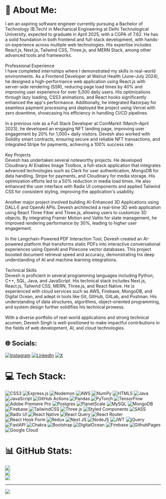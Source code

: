 # 💫 About Me:
I am an aspiring software engineer currently pursuing a Bachelor of Technology (B.Tech) in Mechanical Engineering at Delhi Technological University, expected to graduate in April 2025, with a CGPA of 7.62. He has a solid foundation in both frontend and full-stack development, with hands-on experience across multiple web technologies. His expertise includes React.js, Next.js, Tailwind CSS, Three.js, and MERN Stack, among other advanced tools and frameworks.<br><br>Professional Experience<br>I have completed internships where I demonstrated my skills in real-world environments. As a Frontend Developer at Walnut Health (June–July 2024), he designed a high-performance web application using React.js with server-side rendering (SSR), reducing page load times by 40% and improving user experience for over 5,000 daily users. His optimizations through lazy loading, CSS3 animations, and React hooks significantly enhanced the app's performance. Additionally, he integrated Razorpay for seamless payment processing and deployed the project using Vercel with zero downtime, showcasing his efficiency in handling CI/CD pipelines.<br><br>In a previous role as a Full Stack Developer at CoinMarkit (March–April 2023), he developed an engaging NFT landing page, improving user engagement by 20% for 1,000+ daily visitors. Devesh also worked with Solidity smart contracts, ensuring secure and reliable NFT transactions, and integrated Stripe for payments, achieving a 100% success rate.<br><br>Key Projects<br>Devesh has undertaken several noteworthy projects. He developed Cloudinary AI Enables Image Toolbox, a full-stack application that integrates advanced technologies such as Clerk for user authentication, MongoDB for data handling, Stripe for payments, and Cloudinary for media storage. His optimization efforts led to a 50% reduction in media load times. He also enhanced the user interface with Radix UI components and applied Tailwind CSS for consistent styling, improving the application's usability.<br><br>Another major project involved building AI-Enhanced 3D Applications using DALL·E and OpenAI APIs. Devesh architected a real-time 3D web application using React Three Fiber and Three.js, allowing users to customize 3D objects. By integrating Framer Motion and Valtio for state management, he improved rendering performance by 30%, leading to higher user engagement.<br><br>In the Langchain-Powered PDF Interaction Tool, Devesh created an AI-powered platform that transforms static PDFs into interactive conversational experiences using OpenAI and Pinecone vector databases. This project boosted document retrieval speed and accuracy, demonstrating his deep understanding of AI and machine learning integrations.<br><br>Technical Skills<br>Devesh is proficient in several programming languages including Python, C++, SQL, Java, and JavaScript. His technical stack includes Next.js, React.js, Tailwind CSS, MERN, Three.js, and React Native. He is experienced with cloud services such as AWS, Firebase, MongoDB, and Digital Ocean, and adept in tools like Git, GitHub, GitLab, and Postman. His understanding of data structures, algorithms, object-oriented programming, and system design further solidifies his technical prowess.<br><br>With a diverse portfolio of real-world applications and strong technical acumen, Devesh Singh is well-positioned to make impactful contributions in the fields of web development, AI, and cloud technologies.


## 🌐 Socials:
[![Instagram](https://img.shields.io/badge/Instagram-%23E4405F.svg?logo=Instagram&logoColor=white)](https://instagram.com/https://www.instagram.com/ayush_s12/) [![LinkedIn](https://img.shields.io/badge/LinkedIn-%230077B5.svg?logo=linkedin&logoColor=white)](https://linkedin.com/in/https://www.linkedin.com/in/devesh-singh-ab455b204/) [![X](https://img.shields.io/badge/X-black.svg?logo=X&logoColor=white)](https://x.com/https://x.com/sdevesh001) 

# 💻 Tech Stack:
![CSS3](https://img.shields.io/badge/css3-%231572B6.svg?style=for-the-badge&logo=css3&logoColor=white) ![Express.js](https://img.shields.io/badge/express.js-%23404d59.svg?style=for-the-badge&logo=express&logoColor=%2361DAFB) ![Nodemon](https://img.shields.io/badge/NODEMON-%23323330.svg?style=for-the-badge&logo=nodemon&logoColor=%BBDEAD) ![AWS](https://img.shields.io/badge/AWS-%23FF9900.svg?style=for-the-badge&logo=amazon-aws&logoColor=white) ![NumPy](https://img.shields.io/badge/numpy-%23013243.svg?style=for-the-badge&logo=numpy&logoColor=white) ![HTML5](https://img.shields.io/badge/html5-%23E34F26.svg?style=for-the-badge&logo=html5&logoColor=white) ![Java](https://img.shields.io/badge/java-%23ED8B00.svg?style=for-the-badge&logo=openjdk&logoColor=white) ![JavaScript](https://img.shields.io/badge/javascript-%23323330.svg?style=for-the-badge&logo=javascript&logoColor=%23F7DF1E) ![GitHub Actions](https://img.shields.io/badge/github%20actions-%232671E5.svg?style=for-the-badge&logo=githubactions&logoColor=white) ![Pandas](https://img.shields.io/badge/pandas-%23150458.svg?style=for-the-badge&logo=pandas&logoColor=white) ![PyTorch](https://img.shields.io/badge/PyTorch-%23EE4C2C.svg?style=for-the-badge&logo=PyTorch&logoColor=white) ![TensorFlow](https://img.shields.io/badge/TensorFlow-%23FF6F00.svg?style=for-the-badge&logo=TensorFlow&logoColor=white) ![Adobe Premiere Pro](https://img.shields.io/badge/Adobe%20Premiere%20Pro-9999FF.svg?style=for-the-badge&logo=Adobe%20Premiere%20Pro&logoColor=white) ![Postgres](https://img.shields.io/badge/postgres-%23316192.svg?style=for-the-badge&logo=postgresql&logoColor=white) ![PlanetScale](https://img.shields.io/badge/planetscale-%23000000.svg?style=for-the-badge&logo=planetscale&logoColor=white) ![MySQL](https://img.shields.io/badge/mysql-4479A1.svg?style=for-the-badge&logo=mysql&logoColor=white) ![MongoDB](https://img.shields.io/badge/MongoDB-%234ea94b.svg?style=for-the-badge&logo=mongodb&logoColor=white) ![Firebase](https://img.shields.io/badge/firebase-a08021?style=for-the-badge&logo=firebase&logoColor=ffcd34) ![TailwindCSS](https://img.shields.io/badge/tailwindcss-%2338B2AC.svg?style=for-the-badge&logo=tailwind-css&logoColor=white) ![Three js](https://img.shields.io/badge/threejs-black?style=for-the-badge&logo=three.js&logoColor=white) ![Styled Components](https://img.shields.io/badge/styled--components-DB7093?style=for-the-badge&logo=styled-components&logoColor=white) ![SASS](https://img.shields.io/badge/SASS-hotpink.svg?style=for-the-badge&logo=SASS&logoColor=white) ![Radix UI](https://img.shields.io/badge/radix%20ui-161618.svg?style=for-the-badge&logo=radix-ui&logoColor=white) ![React Native](https://img.shields.io/badge/react_native-%2320232a.svg?style=for-the-badge&logo=react&logoColor=%2361DAFB) ![React Query](https://img.shields.io/badge/-React%20Query-FF4154?style=for-the-badge&logo=react%20query&logoColor=white) ![React Router](https://img.shields.io/badge/React_Router-CA4245?style=for-the-badge&logo=react-router&logoColor=white) ![React Hook Form](https://img.shields.io/badge/React%20Hook%20Form-%23EC5990.svg?style=for-the-badge&logo=reacthookform&logoColor=white) ![Redux](https://img.shields.io/badge/redux-%23593d88.svg?style=for-the-badge&logo=redux&logoColor=white) ![Next JS](https://img.shields.io/badge/Next-black?style=for-the-badge&logo=next.js&logoColor=white) ![NodeJS](https://img.shields.io/badge/node.js-6DA55F?style=for-the-badge&logo=node.js&logoColor=white) ![JWT](https://img.shields.io/badge/JWT-black?style=for-the-badge&logo=JSON%20web%20tokens) ![jQuery](https://img.shields.io/badge/jquery-%230769AD.svg?style=for-the-badge&logo=jquery&logoColor=white) ![FastAPI](https://img.shields.io/badge/FastAPI-005571?style=for-the-badge&logo=fastapi) ![Chakra](https://img.shields.io/badge/chakra-%234ED1C5.svg?style=for-the-badge&logo=chakraui&logoColor=white) ![Bootstrap](https://img.shields.io/badge/bootstrap-%238511FA.svg?style=for-the-badge&logo=bootstrap&logoColor=white) ![DigitalOcean](https://img.shields.io/badge/DigitalOcean-%230167ff.svg?style=for-the-badge&logo=digitalOcean&logoColor=white) ![Firebase](https://img.shields.io/badge/firebase-%23039BE5.svg?style=for-the-badge&logo=firebase) ![GithubPages](https://img.shields.io/badge/github%20pages-121013?style=for-the-badge&logo=github&logoColor=white) ![Google Cloud](https://img.shields.io/badge/GoogleCloud-%234285F4.svg?style=for-the-badge&logo=google-cloud&logoColor=white)
# 📊 GitHub Stats:
![](https://github-readme-stats.vercel.app/api?username=devesh-gith&theme=dark&hide_border=false&include_all_commits=true&count_private=true)<br/>
![](https://github-readme-streak-stats.herokuapp.com/?user=devesh-gith&theme=dark&hide_border=false)<br/>
![](https://github-readme-stats.vercel.app/api/top-langs/?username=devesh-gith&theme=dark&hide_border=false&include_all_commits=true&count_private=true&layout=compact)

---
[![](https://visitcount.itsvg.in/api?id=devesh-gith&icon=0&color=0)](https://visitcount.itsvg.in)

<!-- Proudly created with GPRM ( https://gprm.itsvg.in ) -->
